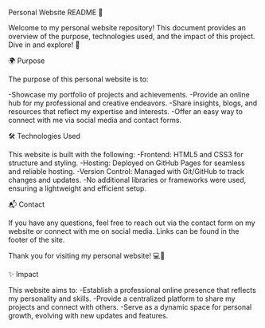 Personal Website README 🌟

Welcome to my personal website repository! This document provides an overview of the purpose, technologies used, and the impact of this project. Dive in and explore! 🚀

🌍 Purpose

The purpose of this personal website is to:

-Showcase my portfolio of projects and achievements.
-Provide an online hub for my professional and creative endeavors.
-Share insights, blogs, and resources that reflect my expertise and interests.
-Offer an easy way to connect with me via social media and contact forms.

🛠️ Technologies Used

This website is built with the following:
-Frontend: HTML5 and CSS3 for structure and styling.
-Hosting: Deployed on GitHub Pages for seamless and reliable hosting.
-Version Control: Managed with Git/GitHub to track changes and updates.
-No additional libraries or frameworks were used, ensuring a lightweight and efficient setup.

📬 Contact

If you have any questions, feel free to reach out via the contact form on my website or connect with me on social media. Links can be found in the footer of the site.

Thank you for visiting my personal website! 💻🌟

✨ Impact

This website aims to:
-Establish a professional online presence that reflects my personality and skills.
-Provide a centralized platform to share my projects and connect with others.
-Serve as a dynamic space for personal growth, evolving with new updates and features.
